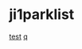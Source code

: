 # ji1parklist

<a href='ocbt://com.skmc.okcashbag.home_google/detail/event?url=https%3A%2F%2Fevent.okcashbag.com%2FfrontTemplate%2FfrontTemplateMain.mocb%3FtplSeq%3D697a35548340024b9b2dfa1cdc887416%26mission_id%3D3078&title=%EC%9D%B4%EB%B2%A4%ED%8A%B8%20%EC%B0%B8%EC%97%AC%ED%95%98%EA%B8%B0&eventId=3078'>test</a>
<a href=q.com>q</a>
